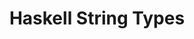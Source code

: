 ---
title: Haskell String Types
url: http://www.alexeyshmalko.com/2015/haskell-string-types/
authors:
- Alexey Shmalko
type: article
tags:
- Strings
doHaskell-type: blog post
dohaskell-year: 2015
---